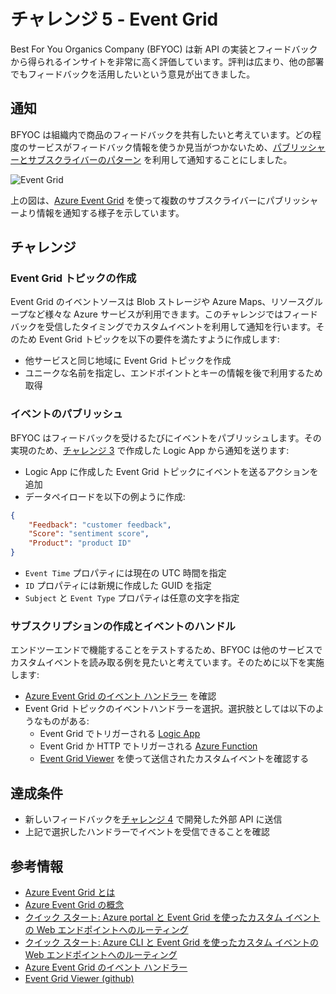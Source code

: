 # チャレンジ 5 - Event Grid

Best For You Organics Company (BFYOC) は新 API の実装とフィードバックから得られるインサイトを非常に高く評価しています。評判は広まり、他の部署でもフィードバックを活用したいという意見が出てきました。

## 通知

BFYOC は組織内で商品のフィードバックを共有したいと考えています。どの程度のサービスがフィードバック情報を使うか見当がつかないため、[パブリッシャーとサブスクライバーのパターン](https://docs.microsoft.com/ja-jp/azure/architecture/patterns/publisher-subscriber) を利用して通知することにしました。

![Event Grid](../Images/Challenge5.png)

上の図は、[Azure Event Grid](https://azure.microsoft.com/ja-jp/services/event-grid/) を使って複数のサブスクライバーにパブリッシャーより情報を通知する様子を示しています。

## チャレンジ

### Event Grid トピックの作成

Event Grid のイベントソースは Blob ストレージや Azure Maps、リソースグループなど様々な Azure サービスが利用できます。このチャレンジではフィードバックを受信したタイミングでカスタムイベントを利用して通知を行います。そのため Event Grid トピックを以下の要件を満たすように作成します:

* 他サービスと同じ地域に Event Grid トピックを作成
* ユニークな名前を指定し、エンドポイントとキーの情報を後で利用するため取得

### イベントのパブリッシュ

BFYOC はフィードバックを受けるたびにイベントをパブリッシュします。その実現のため、[チャレンジ 3](..//challenge-3-Logic-Apps/readme.md) で作成した Logic App から通知を送ります:

* Logic App に作成した Event Grid トピックにイベントを送るアクションを追加
* データペイロードを以下の例ように作成:

```JSON
{
    "Feedback": "customer feedback",
    "Score": "sentiment score",
    "Product": "product ID"
}
```

* `Event Time` プロパティには現在の UTC 時間を指定
* `ID` プロパティには新規に作成した GUID を指定
* `Subject` と `Event Type` プロパティは任意の文字を指定

### サブスクリプションの作成とイベントのハンドル

エンドツーエンドで機能することをテストするため、BFYOC は他のサービスでカスタムイベントを読み取る例を見たいと考えています。そのために以下を実施します:

* [Azure Event Grid のイベント ハンドラー](https://docs.microsoft.com/ja-jp/azure/event-grid/event-handlers) を確認
* Event Grid トピックのイベントハンドラーを選択。選択肢としては以下のようなものがある:
  * Event Grid でトリガーされる [Logic App](https://docs.microsoft.com/ja-jp/azure/event-grid/event-handlers#logic-apps)
  * Event Grid か HTTP でトリガーされる [Azure Function](https://docs.microsoft.com/ja-jp/azure/azure-functions/functions-bindings-event-grid) 
  * [Event Grid Viewer](https://github.com/Azure-Samples/azure-event-grid-viewer) を使って送信されたカスタムイベントを確認する

## 達成条件

* 新しいフィードバックを[チャレンジ 4](..//challenge-4-API-Management/readme.md) で開発した外部 API に送信
* 上記で選択したハンドラーでイベントを受信できることを確認

## 参考情報

* [Azure Event Grid とは](https://docs.microsoft.com/ja-jp/azure/event-grid/overview)
* [Azure Event Grid の概念](https://docs.microsoft.com/ja-jp/azure/event-grid/concepts)
* [クイック スタート: Azure portal と Event Grid を使ったカスタム イベントの Web エンドポイントへのルーティング](https://docs.microsoft.com/ja-jp/azure/event-grid/custom-event-quickstart-portal)
* [クイック スタート: Azure CLI と Event Grid を使ったカスタム イベントの Web エンドポイントへのルーティング](https://docs.microsoft.com/ja-jp/azure/event-grid/custom-event-quickstart)
* [Azure Event Grid のイベント ハンドラー](https://docs.microsoft.com/ja-jp/azure/event-grid/event-handlers)
* [Event Grid Viewer (github)](https://github.com/Azure-Samples/azure-event-grid-viewer)
